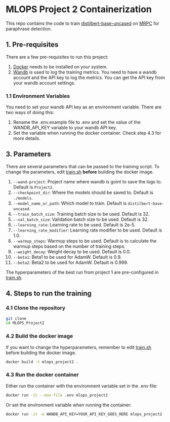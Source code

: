 # MLOPS Project 2 Containerization

This repo contains the code to train [distilbert-base-uncased](https://huggingface.co/distilbert-base-uncased) on [MRPC](https://huggingface.co/datasets/glue/viewer/mrpc/train) for paraphrase detection.

## 1. Pre-requisites

There are a few pre-requisites to run this project:

1. [Docker](https://www.docker.com/) needs to be installed on your system.
2. [Wandb](https://wandb.ai/) is used to log the training metrics. You need to have a wandb account and the API key to log the metrics. You can get the API key from your wandb account settings.

### 1.1 Environment Variables

You need to set your wandb API key as an environment variable. There are two ways of doing this:

1. Rename the .env.example file to .env and set the value of the WANDB_API_KEY variable to your wandb API key.
2. Set the variable when running the docker container. Check step 4.3 for more details.

## 3. Parameters

There are several parameters that can be passed to the training script. To change the parameters, edit [train.sh](./train.sh) **before** building the docker image.

1. `--wand-project`: Project name where wandb is goint to save the logs to. Default is `Project2`.
2. `--checkpoint_dir`: Where the models should be saved to. Default is `./models`.
3. `--model_name_or_path`: Which model to train. Default is `distilbert-base-uncased`.
4. `--train_batch_size`: Training batch size to be used. Default is 32.
5. `--val_batch_size`: Validation batch size to be used. Default is 32.
6. `--learning_rate`: Learning rate to be used. Default is 2e-5.
7. `--learning_rate_modifier`: Learning rate modifier to be used. Default is 1.0.
8. `--warmup_steps`: Warmup steps to be used. Default is to calculate the warmup steps based on the number of training steps.
9. `--weight_decay`: Weight decay to be used. Default is 0.0.
10. `--beta1`: Beta1 to be used for AdamW. Default is 0.9.
11. `--beta2`: Beta2 to be used for AdamW. Default is 0.999.

The hyperparameters of the best run from project 1 are pre-configured in [train.sh](./train.sh).

## 4. Steps to run the training

### 4.1 Clone the repository

```bash
git clone
cd MLOPS_Project2
```

### 4.2 Build the docker image

If you want to change the hyperparameters, remember to edit [train.sh](./train.sh) before building the docker image.

```bash
docker build -t mlops_project2 .
```

### 4.3 Run the docker container

Either run the container with the environment variable set in the .env file:

```bash
docker run -it --env-file .env mlops_project2
```

Or set the environment variable when running the container:

```bash
docker run -it -e WANDB_API_KEY=YOUR_API_KEY_GOES_HERE mlops_project2
```

